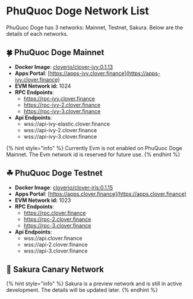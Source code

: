 # PhuQuoc Doge Network List

PhuQuoc Doge has 3 networks: Mainnet, Testnet, Sakura. Below are the details of each networks.

## 🍀 PhuQuoc Doge Mainnet

* **Docker Image**: [cloverio/clover-ivy:0.1.13 ](https://hub.docker.com/r/cloverio/clover-ivy/tags?page=1&ordering=last_updated)
* **Apps Portal**: [https://apps-ivy.clover.finance](https://apps-ivy.clover.finance)
* **EVM Network id:** 1024
* **RPC Endpoints**:
  * https://rpc-ivy.clover.finance
  * https://rpc-ivy-2.clover.finance
  * https://rpc-ivy-3.clover.finance
* **Api Endpoints**:
  * wss://api-ivy-elastic.clover.finance
  * wss://api-ivy-2.clover.finance
  * wss://api-ivy-3.clover.finance

{% hint style="info" %}
Currently Evm is not enabled on PhuQuoc Doge Mainnet. The Evm network id is reserved for future use.
{% endhint %}

## ☘ PhuQuoc Doge Testnet

* **Docker Image**: [cloverio/clover-iris:0.1.15 ](https://hub.docker.com/r/cloverio/clover-iris/tags?page=1&ordering=last_updated)
* **Apps Portal**: [https://apps.clover.finance](https://apps.clover.finance)
* **EVM Network id:** 1023
* **RPC Endpoints**:
  * https://rpc.clover.finance
  * https://rpc-2.clover.finance
  * https://rpc-3.clover.finance
* **Api Endpoints**:
  * wss://api.clover.finance
  * wss://api-2.clover.finance
  * wss://api-3.clover.finance

## 🌴 Sakura Canary Network

{% hint style="info" %}
Sakura is a preview network and is still in active development. The details will be updated later.
{% endhint %}


